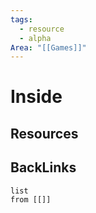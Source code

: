```yaml
---
tags:
  - resource
  - alpha
Area: "[[Games]]"
---
```


# Inside


## Resources


## BackLinks

```dataview
list
from [[]]
```


